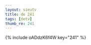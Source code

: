 ```yaml
--- 
layout: sieutv
title: de 241
tags: [detv]
thumb_re: 241
---
```

{% include oADdzK6f4W key="241" %} 
